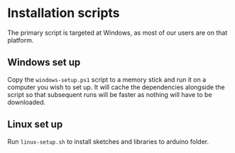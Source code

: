 # Installation scripts

The primary script is targeted at Windows, as most of our users are on that
platform.

## Windows set up

Copy the `windows-setup.ps1` script to a memory stick and run it on a computer
you wish to set up. It will cache the dependencies alongside the script so that
subsequent runs will be faster as nothing will have to be downloaded.

## Linux set up

Run `linux-setup.sh` to install sketches and libraries to arduino folder.
